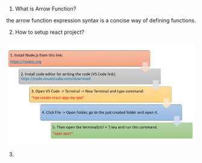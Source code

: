 1) What is Arrow Function?

the arrow function expression syntax is a concise way of defining functions.

2) How to setup react project?

![alt text](image.png)

3) 